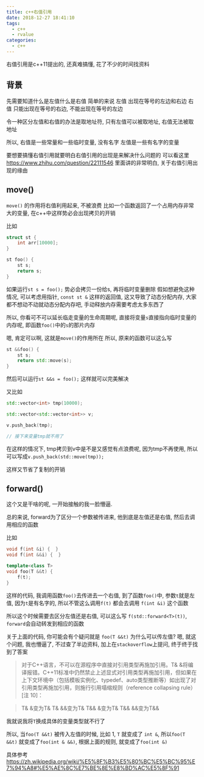 ```yaml
---
title: c++右值引用
date: 2018-12-27 18:41:10
tags:
  - c++
  - rvalue
categories:
  - c++
---
```


右值引用是c++11提出的, 还真难搞懂, 花了不少的时间找资料

## 背景
先需要知道什么是左值什么是右值
简单的来说 左值 出现在等号的左边和右边
右值 只能出现在等号的右边, 不能出现在等号的左边

<!-- more -->

令一种区分左值和右值的办法是取地址符, 只有左值可以被取地址, 右值无法被取地址

所以, 右值是一些常量和一些临时变量, 没有名字
左值是一些有名字的变量

要想要搞懂右值引用就要明白右值引用的出现是来解决什么问题的
可以看这里 https://www.zhihu.com/question/22111546
里面讲的非常明白, 关于右值引用出现的缘由

## move()
`move()` 的作用将右值利用起来, 不被浪费
比如一个函数返回了一个占用内存非常大的变量, 在c++中这样势必会出现拷贝的开销

比如
```c++
struct st {
    int arr[10000];
}

st foo() {
    st s;
    return s;
}
```

如果运行`st s = foo();` 势必会拷贝一份给s, 再将临时变量删除
假如想避免这种情况, 可以考虑用指针, `const st &` 这样的返回值, 这又导致了动态分配内存, 大家都不想动不动就动态分配内存吧, 手动释放内存需要考虑太多东西了

所以, 你看可不可以延长临走变量的生命周期呢, 直接将变量`s`直接指向临时变量的内存呢, 即函数`foo()`中的`s`的那片内存

嗯, 肯定可以啊, 这就是`move()`的作用所在
所以, 原来的函数可以这么写
```c++
st &&foo() {
    st s;
    return std::move(s);
}
```
然后可以运行`st &&s = foo();` 这样就可以完美解决


又比如
```c++
std::vector<int> tmp(10000);

std::vector<std::vector<int>> v;

v.push_back(tmp);

// 接下来变量tmp就不用了

```

在这样的情况下, tmp拷贝到v中是不是又感觉有点浪费呢, 因为tmp不再使用, 所以可以写成`v.push_back(std::move(tmp));`

这样又节省了复制的开销


## forward()
这个又是干啥的呢, 一开始接触的我一脸懵逼.

总的来说, forward为了区分一个参数被传进来, 他到底是左值还是右值, 然后去调用相应的函数

比如
```c++
void f(int &i) {  }
void f(int &&i) {  }

template<class T>
void foo(T &&t) {
    f(t);
}
```

这样的代码, 我调用函数`foo()`去传进去一个右值, 到了函数`foo()`中, 参数`t`就是左值, 因为`t`是有名字的, 所以不管这么调用`f(t)` 都会去调用 `f(int &i)` 这个函数

所以这个时候需要去区分左值还是右值, 可以这么写 `f(std::forward<T>(t))`, `forward`会自动转发到相应的函数

关于上面的代码, 你可能会有个疑问就是 `foo(T &&t)` 为什么可以传左值?
嗯, 就这个问题, 我也懵逼了, 不过查了半边资料, 加上在`stackoverflow`上提问, 终于终于找到了答案

> 对于C++语言，不可以在源程序中直接对引用类型再施加引用。T& &将编译报错。C++11标准中仍然禁止上述显式对引用类型再施加引用，但如果在上下文环境中（包括模板实例化、typedef、auto类型推断等）如出现了对引用类型再施加引用，则施行引用塌缩规则（reference collapsing rule）[注 10]：

> T& &变为T&
> T& &&变为T&
> T&& &变为T&
> T&& &&变为T&&

我就说我将`T`换成具体的变量类型就不行了

所以, 当`foo(T &&t)` 被传入左值的时候, 比如 1, `T` 就变成了 `int &`, 所以`foo(T &&t)` 就变成了`foo(int & &&)`, 根据上面的规则, 就变成了`foo(int &)`

具体参考 https://zh.wikipedia.org/wiki/%E5%8F%B3%E5%80%BC%E5%BC%95%E7%94%A8#%E5%AE%8C%E7%BE%8E%E8%BD%AC%E5%8F%91












